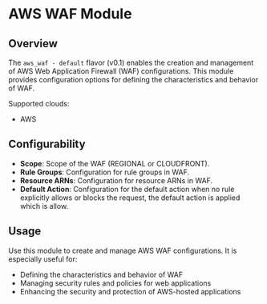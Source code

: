 # AWS WAF Module

## Overview

The `aws_waf - default` flavor (v0.1) enables the creation and management of AWS Web Application Firewall (WAF) configurations. This module provides configuration options for defining the characteristics and behavior of WAF.

Supported clouds:
- AWS

## Configurability

- **Scope**: Scope of the WAF (REGIONAL or CLOUDFRONT).
- **Rule Groups**: Configuration for rule groups in WAF.
- **Resource ARNs**: Configuration for resource ARNs in WAF.
- **Default Action**: Configuration for the default action when no rule explicitly allows or blocks the request, the default action is applied which is allow.

## Usage

Use this module to create and manage AWS WAF configurations. It is especially useful for:

- Defining the characteristics and behavior of WAF
- Managing security rules and policies for web applications
- Enhancing the security and protection of AWS-hosted applications
